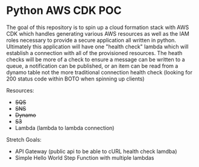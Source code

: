 # Python AWS CDK POC

The goal of this repository is to spin up a cloud formation stack with AWS CDK which handles generating various AWS resources as well as the IAM roles necessary to provide a secure application all written in python. Ultimately this application will have one "health check" lambda which will establish a connection with all of the provisioned resources. The heath checks will be more of a check to ensure a message can be written to a queue, a notification can be published, or an item can be read from a dynamo table not the more traditional connection health check (looking for 200 status code within BOTO when spinning up clients)

Resources:

- ~~SQS~~
- ~~SNS~~
- ~~Dynamo~~
- ~~S3~~
- Lambda (lambda to lambda connection)

Stretch Goals:

- API Gateway (public api to be able to cURL health check lamdba)
- Simple Hello World Step Function with multiple lambdas
